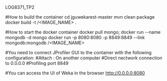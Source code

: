 LOG8371_TP2

#How to build the container
cd jguwekarest-master
mvn clean package
docker build -t <USER>/<IMAGE_NAME> .

#How to start the docker container
docker pull mongo; docker run --name mongodb -d mongo
docker run -p 8080:8080 -p 8849:8849 --link mongodb:mongodb <USER>/<IMAGE_NAME>

#You need to connect JProfiler GUI to the container with the following configuration:
#Attach : On another computer
#Direct nectwork connection to
0.0.0.0
#Profiling port
8849

#You can access the UI of Weka in the browser
http://0.0.0.0:8080
